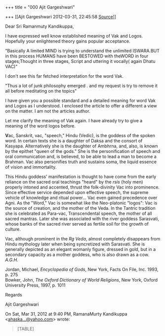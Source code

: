 +++
title = "000 Ajit Gargeshwari"

+++
[[Ajit Gargeshwari	2012-03-31, 22:45:58 [Source](https://groups.google.com/g/bvparishat/c/SM1U5x8GEoc)]]



Dear Sri Ramanmuty Kandikuppa,  
  
I have expressed well know established meaning of Vak and Logos. Hopefully your enlightened theory gains popular acceptance.  
  

"Basically A limited MIND is trying to understand the unlimited ISWARA.BUT in this process HUMANS have been BESTOWED with theWORD in four stages;Thought in three stages, Script and uttering it vocally( again Dhatu VAC)"   
  
I don't see this far fetched interpretation for the word Vak.  
  

"Thus a lot of junk philosophy emerged . and my request is try to remove it all before meditating on the topics"  
  
I have given you a possible standard and a detailed meaning for word Vak and Logos as I understood. I enclosed the article to offer a different a view on the matter. I am not the articles author.  
  
Let me clarify the meaning of Vak again. I have already try to give a meaning of the word logos before.  

  

**V**ac, Sanskrit, vac, "speech," Hindu (Vedic), is the goddess of the spoken word. In certain texts she is a daughter of Daksa and the consort of Kasyapa. Alternatively she is the daughter of Ambhrna, and, also, is known by the epithet "queen of the gods." She is the personification of speech and oral communication and, is believed, to be able to lead a man to become a Brahman. Vac also personifies truth and sustains soma, the liquid essence of vision and immortality.

This Hindu goddess' manifestation is thought to have come from the early reliance on the sacred oral teachings "heard" by the *rsis* (holy men) properly intoned and accented, thrust the folk-divinity Vac into prominence. Since effective service depended upon effective speech, the supreme vehicle of knowledge and ritual power… Vac even gained precedence over Agni. As the "Word," Vac is somewhat like the Neo-platonic "logos": Vac is the source of creation, and the mother of the Veda. In the Tantric tradition she is celebrated as Para-vac, Transcendental speech, the mother of all sacred mantras. Later she was associated with the river goddess Sarasvati, whose banks of the sacred river served as fertile soil for the growth of culture.

Vac, although prominent in the *Rg Veda*, almost completely disappears from Hindu mythology later when being syncretized with Sarasvati. She is generally depicted as an elegant womanly figure, dressed in gold, but in a secondary capacity as a mother goddess, who is also drawn as a cow. *A.G.H.*

  

Jordan, Michael, *Encyclopedia of Gods*, New York, Facts On File, Inc. 1993, p. 275  
Bowker, John, *The Oxford Dictionary of World Religions*, New York, Oxford University Press, 1997, p. 1011

  

Regards

Ajit Gargeshwari  

  
  

On Sat, Mar 31, 2012 at 9:40 PM, RamanaMurty Kandikuppa \<[ahaska...@yahoo.com]()\> wrote:  

> [TABLE]

  

